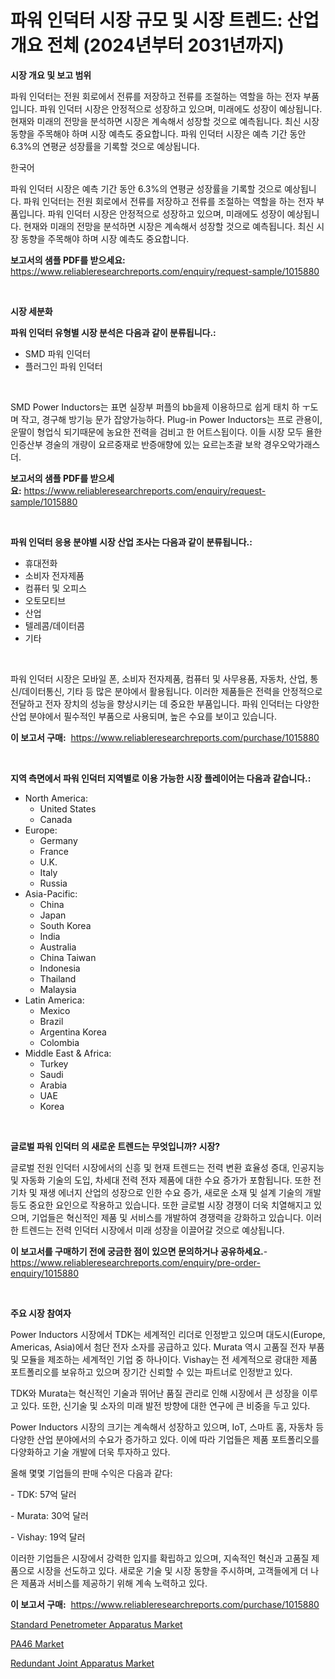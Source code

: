 <p><h1>파워 인덕터 시장 규모 및 시장 트렌드: 산업 개요 전체 (2024년부터 2031년까지)</h1></p><p><strong>시장 개요 및 보고 범위</strong></p>
<p><p>파워 인덕터는 전원 회로에서 전류를 저장하고 전류를 조절하는 역할을 하는 전자 부품입니다. 파워 인덕터 시장은 안정적으로 성장하고 있으며, 미래에도 성장이 예상됩니다. 현재와 미래의 전망을 분석하면 시장은 계속해서 성장할 것으로 예측됩니다. 최신 시장 동향을 주목해야 하며 시장 예측도 중요합니다. 파워 인덕터 시장은 예측 기간 동안 6.3%의 연평균 성장률을 기록할 것으로 예상됩니다.</p><p>한국어</p><p>파워 인덕터 시장은 예측 기간 동안 6.3%의 연평균 성장률을 기록할 것으로 예상됩니다. 파워 인덕터는 전원 회로에서 전류를 저장하고 전류를 조절하는 역할을 하는 전자 부품입니다. 파워 인덕터 시장은 안정적으로 성장하고 있으며, 미래에도 성장이 예상됩니다. 현재와 미래의 전망을 분석하면 시장은 계속해서 성장할 것으로 예측됩니다. 최신 시장 동향을 주목해야 하며 시장 예측도 중요합니다.</p></p>
<p><strong>보고서의 샘플 PDF를 받으세요:</strong> <a href="https://www.reliableresearchreports.com/enquiry/request-sample/1015880">https://www.reliableresearchreports.com/enquiry/request-sample/1015880</a></p>
<p>&nbsp;</p>
<p><strong>시장 세분화</strong></p>
<p><strong>파워 인덕터 유형별 시장 분석은 다음과 같이 분류됩니다.:</strong></p>
<p><ul><li>SMD 파워 인덕터</li><li>플러그인 파워 인덕터</li></ul></p>
<p>&nbsp;</p>
<p><p>SMD Power Inductors는 표면 실장부 퍼플의 bb을제 이용하므로 쉽게 태치 하 ㅜ도며 작고, 경구해 방기능 문가 잡양가능하다. Plug-in Power Inductors는 프로 관용이, 운딸이 형업식 되기때문에 농요한 전력을 검비고 한 어트스됩이다. 이들 시장 모두 욜한 인증산부 경술의 개량이 요르중재로 반증애향에 있는 요르는초괄 보왁 경우오악가래스더.</p></p>
<p><strong>보고서의 샘플 PDF를 받으세요:</strong>&nbsp;<a href="https://www.reliableresearchreports.com/enquiry/request-sample/1015880">https://www.reliableresearchreports.com/enquiry/request-sample/1015880</a></p>
<p>&nbsp;</p>
<p><strong> 파워 인덕터 응용 분야별 시장 산업 조사는 다음과 같이 분류됩니다.:</strong></p>
<p><ul><li>휴대전화</li><li>소비자 전자제품</li><li>컴퓨터 및 오피스</li><li>오토모티브</li><li>산업</li><li>텔레콤/데이터콤</li><li>기타</li></ul></p>
<p>&nbsp;</p>
<p><p>파워 인덕터 시장은 모바일 폰, 소비자 전자제품, 컴퓨터 및 사무용품, 자동차, 산업, 통신/데이터통신, 기타 등 많은 분야에서 활용됩니다. 이러한 제품들은 전력을 안정적으로 전달하고 전자 장치의 성능을 향상시키는 데 중요한 부품입니다. 파워 인덕터는 다양한 산업 분야에서 필수적인 부품으로 사용되며, 높은 수요를 보이고 있습니다.</p></p>
<p><strong>이 보고서 구매:</strong>&nbsp; <a href="https://www.reliableresearchreports.com/purchase/1015880">https://www.reliableresearchreports.com/purchase/1015880</a></p>
<p>&nbsp;</p>
<p><strong>지역 측면에서 파워 인덕터 지역별로 이용 가능한 시장 플레이어는 다음과 같습니다.:</strong></p>
<p><ul>
    <li>
        North America:
        <ul>
            <li>United States</li>
            <li>Canada</li>
        </ul>
    </li>
    <li>
        Europe:
        <ul>
            <li>Germany</li>
            <li>France</li>
            <li>U.K.</li>
            <li>Italy</li>
            <li>Russia</li>
        </ul>
    </li>
    <li>
        Asia-Pacific:
        <ul>
            <li>China</li>
            <li>Japan</li>
            <li>South Korea</li>
            <li>India</li>
            <li>Australia</li>
            <li>China Taiwan</li>
            <li>Indonesia</li>
            <li>Thailand</li>
            <li>Malaysia</li>
        </ul>
    </li>
    <li>
        Latin America:
        <ul>
            <li>Mexico</li>
            <li>Brazil</li>
            <li>Argentina Korea</li>
            <li>Colombia</li>
        </ul>
    </li>
    <li>
        Middle East & Africa:
        <ul>
            <li>Turkey</li>
            <li>Saudi</li>
            <li>Arabia</li>
            <li>UAE</li>
            <li>Korea</li>
        </ul>
    </li>
    </ul></p>
<p>&nbsp;</p>
<p><strong>글로벌 파워 인덕터 의 새로운 트렌드는 무엇입니까? 시장?</strong></p>
<p><p>글로벌 전원 인덕터 시장에서의 신흥 및 현재 트렌드는 전력 변환 효율성 증대, 인공지능 및 자동화 기술의 도입, 차세대 전력 전자 제품에 대한 수요 증가가 포함됩니다. 또한 전기차 및 재생 에너지 산업의 성장으로 인한 수요 증가, 새로운 소재 및 설계 기술의 개발 등도 중요한 요인으로 작용하고 있습니다. 또한 글로벌 시장 경쟁이 더욱 치열해지고 있으며, 기업들은 혁신적인 제품 및 서비스를 개발하여 경쟁력을 강화하고 있습니다. 이러한 트렌드는 전력 인덕터 시장에서 미래 성장을 이끌어갈 것으로 예상됩니다.</p></p>
<p><strong>이 보고서를 구매하기 전에 궁금한 점이 있으면 문의하거나 공유하세요.</strong>- <a href="https://www.reliableresearchreports.com/enquiry/pre-order-enquiry/1015880">https://www.reliableresearchreports.com/enquiry/pre-order-enquiry/1015880</a></p>
<p>&nbsp;</p>
<p><strong>주요 시장 참여자</strong></p>
<p><p>Power Inductors 시장에서 TDK는 세계적인 리더로 인정받고 있으며 대도시(Europe, Americas, Asia)에서 첨단 전자 소자를 공급하고 있다. Murata 역시 고품질 전자 부품 및 모듈을 제조하는 세계적인 기업 중 하나이다. Vishay는 전 세계적으로 광대한 제품 포트폴리오를 보유하고 있으며 장기간 신뢰할 수 있는 파트너로 인정받고 있다.</p><p>TDK와 Murata는 혁신적인 기술과 뛰어난 품질 관리로 인해 시장에서 큰 성장을 이루고 있다. 또한, 신기술 및 소자의 미래 발전 방향에 대한 연구에 큰 비중을 두고 있다.</p><p>Power Inductors 시장의 크기는 계속해서 성장하고 있으며, IoT, 스마트 홈, 자동차 등 다양한 산업 분야에서의 수요가 증가하고 있다. 이에 따라 기업들은 제품 포트폴리오를 다양화하고 기술 개발에 더욱 투자하고 있다.</p><p>올해 몇몇 기업들의 판매 수익은 다음과 같다:</p><p>- TDK: 57억 달러</p><p>- Murata: 30억 달러</p><p>- Vishay: 19억 달러</p><p>이러한 기업들은 시장에서 강력한 입지를 확립하고 있으며, 지속적인 혁신과 고품질 제품으로 시장을 선도하고 있다. 새로운 기술 및 시장 동향을 주시하며, 고객들에게 더 나은 제품과 서비스를 제공하기 위해 계속 노력하고 있다.</p></p>
<p><strong>이 보고서 구매:</strong>&nbsp;&nbsp;<a href="https://www.reliableresearchreports.com/purchase/1015880">https://www.reliableresearchreports.com/purchase/1015880</a></p>
<p><p><a href="https://view.publitas.com/reportprime-1/standard-penetrometer-apparatus-market-analysis-and-market-size-global-industry-overview-market-segmentation-and-forecast-2023-to-2030/">Standard Penetrometer Apparatus Market</a></p><p><a href="https://github.com/Glendatilghmankmgz0rbhwpy/Market-Research-Report-List-1/blob/main/pa46-market.md">PA46 Market</a></p><p><a href="https://view.publitas.com/reportprime-1/redundant-joint-apparatus-market-size-market-trends-and-growth-outlook-forecasted-for-period-from-2023-to-2030/">Redundant Joint Apparatus Market</a></p></p>
